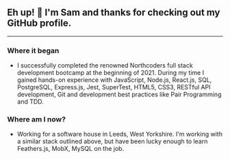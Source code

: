 ## Eh up! 👋 I'm Sam and thanks for checking out my GitHub profile.
---




### Where it began
* I successfully completed the renowned Northcoders full stack development bootcamp at the beginning of 2021. During my time I gained hands-on experience with JavaScript, Node.js, React.js, SQL, PostgreSQL, Express.js, Jest, SuperTest, HTML5, CSS3, RESTful API development, Git and development best practices like Pair Programming and TDD.

### Where am I now?
* Working for a software house in Leeds, West Yorkshire. I'm working with a similar stack outlined above, but have been lucky enough to learn Feathers.js, MobX, MySQL on the job.



<!--
**samkaanaki/samkaanaki** is a ✨ _special_ ✨ repository because its `README.md` (this file) appears on your GitHub profile.

Here are some ideas to get you started:

- 🔭 I’m currently working on ...
- 🌱 I’m currently learning ...
- 👯 I’m looking to collaborate on ...
- 🤔 I’m looking for help with ...
- 💬 Ask me about ...
- 📫 How to reach me: ...
- 😄 Pronouns: ...
- ⚡ Fun fact: ...
-->

